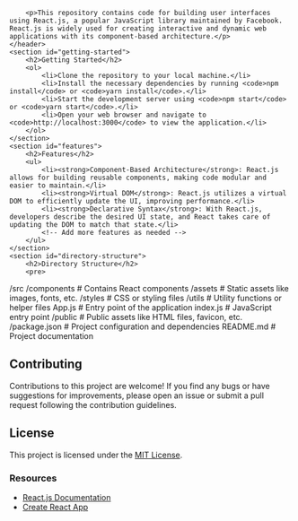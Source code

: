 
        <p>This repository contains code for building user interfaces using React.js, a popular JavaScript library maintained by Facebook. React.js is widely used for creating interactive and dynamic web applications with its component-based architecture.</p>
    </header>
    <section id="getting-started">
        <h2>Getting Started</h2>
        <ol>
            <li>Clone the repository to your local machine.</li>
            <li>Install the necessary dependencies by running <code>npm install</code> or <code>yarn install</code>.</li>
            <li>Start the development server using <code>npm start</code> or <code>yarn start</code>.</li>
            <li>Open your web browser and navigate to <code>http://localhost:3000</code> to view the application.</li>
        </ol>
    </section>
    <section id="features">
        <h2>Features</h2>
        <ul>
            <li><strong>Component-Based Architecture</strong>: React.js allows for building reusable components, making code modular and easier to maintain.</li>
            <li><strong>Virtual DOM</strong>: React.js utilizes a virtual DOM to efficiently update the UI, improving performance.</li>
            <li><strong>Declarative Syntax</strong>: With React.js, developers describe the desired UI state, and React takes care of updating the DOM to match that state.</li>
            <!-- Add more features as needed -->
        </ul>
    </section>
    <section id="directory-structure">
        <h2>Directory Structure</h2>
        <pre>
/src
  /components        # Contains React components
  /assets            # Static assets like images, fonts, etc.
  /styles            # CSS or styling files
  /utils             # Utility functions or helper files
  App.js              # Entry point of the application
  index.js            # JavaScript entry point
/public              # Public assets like HTML files, favicon, etc.
/package.json        # Project configuration and dependencies
README.md            # Project documentation
        </pre>
    </section>
    <section id="contributing">
        <h2>Contributing</h2>
        <p>Contributions to this project are welcome! If you find any bugs or have suggestions for improvements, please open an issue or submit a pull request following the contribution guidelines.</p>
    </section>
    <section id="license">
        <h2>License</h2>
        <p>This project is licensed under the <a href="LICENSE">MIT License</a>.</p>
    </section>
    <footer>
        <h3>Resources</h3>
        <ul>
            <li><a href="https://reactjs.org/docs/getting-started.html">React.js Documentation</a></li>
            <li><a href="https://create-react-app.dev/docs/getting-started/">Create React App</a></li>
            <!-- Add more resources as needed -->
        </ul>
    </footer>
</body>
</html>
